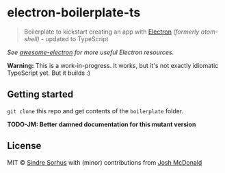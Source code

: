 # electron-boilerplate-ts

> Boilerplate to kickstart creating an app with [Electron](https://github.com/atom/electron) *(formerly atom-shell)* - updated to TypeScript

*See [awesome-electron](https://github.com/sindresorhus/awesome-electron) for more useful Electron resources.*

**Warning:** This is a work-in-progress. It works, but it's not exactly idiomatic TypeScript yet. But it builds :)

## Getting started

`git clone` this repo and get contents of the `boilerplate` folder.

**TODO-JM: Better damned documentation for this mutant version**

## License

MIT © [Sindre Sorhus](http://sindresorhus.com) with (minor) contributions from [Josh McDonald](https://github.com/sophistifunk)
